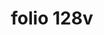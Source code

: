 ---
layout: edition
title: folio 128v
manuscript: Florence, Biblioteca Marucelliana, Carte Rajna XIX.15
sigla: R
iip: r128v.tif
milestone: 256
---